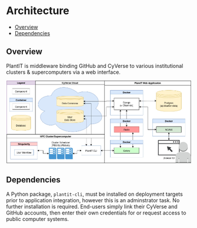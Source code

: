 # Architecture

<!-- START doctoc generated TOC please keep comment here to allow auto update -->
<!-- DON'T EDIT THIS SECTION, INSTEAD RE-RUN doctoc TO UPDATE -->


- [Overview](#overview)
- [Dependencies](#dependencies)

<!-- END doctoc generated TOC please keep comment here to allow auto update -->

## Overview

PlantIT is middleware binding GitHub and CyVerse to various institutional clusters & supercomputers via a web interface.

![PlantIT Architecture Diagram](../media/plantit.jpg)

## Dependencies

A Python package, `plantit-cli`, must be installed on deployment targets prior to application integration, however this is an adminstrator task. No further installation is required. End-users simply link their CyVerse and GitHub accounts, then enter their own credentials for or request access to public computer systems.
